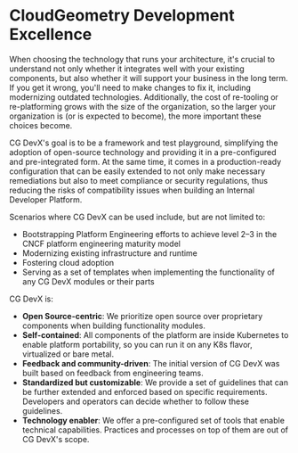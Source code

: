 # CloudGeometry Development Excellence

When choosing the technology that runs your architecture, it's crucial to understand not only whether it integrates well
with your existing components, but also whether it will support your business in the long term. If you get it wrong,
you'll need to make changes to fix it, including modernizing outdated technologies. Additionally, the cost of re-tooling
or re-platforming grows with the size of the organization, so the larger your organization is (or is expected to
become), the more important these choices become.

CG DevX's goal is to be a framework and test playground, simplifying the adoption of open-source technology and
providing it in a pre-configured and pre-integrated form. At the same time, it comes in a production-ready configuration
that can be easily extended to not only make necessary remediations but also to meet compliance or security regulations,
thus reducing the risks of compatibility issues when building an Internal Developer Platform.

Scenarios where CG DevX can be used include, but are not limited to:

- Bootstrapping Platform Engineering efforts to achieve level 2–3 in the CNCF platform engineering maturity model
- Modernizing existing infrastructure and runtime
- Fostering cloud adoption
- Serving as a set of templates when implementing the functionality of any CG DevX modules or their parts

CG DevX is:

- **Open Source-centric**: We prioritize open source over proprietary components when building functionality modules.
- **Self-contained**: All components of the platform are inside Kubernetes to enable platform portability, so you can
  run it on any K8s flavor, virtualized or bare metal.
- **Feedback and community-driven**: The initial version of CG DevX was built based on feedback from engineering teams.
- **Standardized but customizable**: We provide a set of guidelines that can be further extended and enforced based on
  specific requirements. Developers and operators can decide whether to follow these guidelines.
- **Technology enabler**: We offer a pre-configured set of tools that enable technical capabilities. Practices and
  processes on top of them are out of CG DevX's scope.
